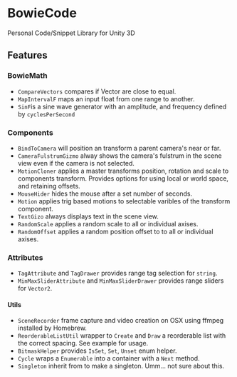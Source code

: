 # BowieCode
Personal Code/Snippet Library for Unity 3D

## Features

### BowieMath

- `CompareVectors` compares if Vector are close to equal.
- `MapIntervalF` maps an input float from one range to another.
- `SinF`is a sine wave generator with an amplitude, and frequency defined by `cyclesPerSecond`

### Components

- `BindToCamera` will position an transform a parent camera's near or far.
- `CameraFulstrumGizmo` alway shows the camera's fulstrum in the scene view even if the camera is not selected.
- `MotionCloner` applies a master transforms position, rotation and scale to components transform. Provides options for using local or world space, and retaining offsets.
- `MouseHider` hides the mouse after a set number of seconds.
- `Motion` applies trig based motions to selectable varibles of the transform component.
- `TextGizo` always displays text in the scene view.
- `RandomScale` applies a random scale to all or individual axises.
- `RandomOffset` applies a random position offset to to all or individual axises.

### Attributes

- `TagAttribute` and `TagDrawer` provides range tag selection for `string`.
- `MinMaxSliderAttribute` and `MinMaxSliderDrawer` provides range sliders for `Vector2`.

#### Utils

- `SceneRecorder` frame capture and video creation on OSX using ffmpeg installed by Homebrew.
- `ReorderableListUtil` wrapper to `Create` and `Draw` a reorderable list with the correct spacing. See example for usage.
- `BitmaskHelper` provides `IsSet`, `Set`, `Unset` enum helper.
- `Cycle` wraps a `Enumerable` into a container with a `Next` method.
- `Singleton` inherit from to make a singleton. Umm... not sure about this.

